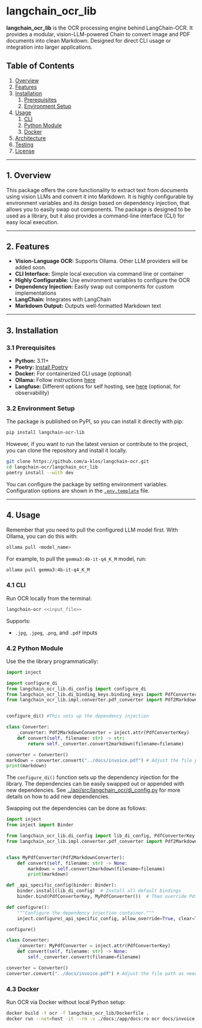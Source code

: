 # langchain_ocr_lib

**langchain_ocr_lib** is the OCR processing engine behind LangChain-OCR. It provides a modular, vision-LLM-powered Chain to convert image and PDF documents into clean Markdown. Designed for direct CLI usage or integration into larger applications.

## Table of Contents

1. [Overview](#1-overview)
2. [Features](#2-features)
3. [Installation](#3-installation)
   1. [Prerequisites](#31-prerequisites)
   2. [Environment Setup](#32-environment-setup)
4. [Usage](#4-usage)
   1. [CLI](#41-cli)
   2. [Python Module](#42-python-module)
   3. [Docker](#43-docker)
5. [Architecture](#5-architecture)
6. [Testing](#6-testing)
7. [License](#7-license)

---

## 1. Overview

This package offers the core functionality to extract text from documents using vision LLMs and convert it into Markdown. It is highly configurable by environment variables and its design based on dependency injection, that  allows you to easily swap out components. The package is designed to be used as a library, but it also provides a command-line interface (CLI) for easy local execution.

---

## 2. Features

- **Vision-Language OCR:** Supports Ollama. Other LLM providers will be added soon.
- **CLI Interface:** Simple local execution via command line or container
- **Highly Configurable:** Use environment variables to configure the OCR
- **Dependency Injection:** Easily swap out components for custom implementations
- **LangChain:** Integrates with LangChain
- **Markdown Output:** Outputs well-formatted Markdown text

---

## 3. Installation

### 3.1 Prerequisites

- **Python:** 3.11+
- **Poetry:** [Install Poetry](https://python-poetry.org/docs/)
- **Docker:** For containerized CLI usage (optional)
- **Ollama:** Follow instructions [here](https://ollama.com)
- **Langfuse:** Different options for self hosting, see [here](https://langfuse.com/self-hosting) (optional, for observability)

### 3.2 Environment Setup

The package is published on PyPI, so you can install it directly with pip:

```bash
pip install langchain-ocr-lib
```
However, if you want to run the latest version or contribute to the project, you can clone the repository and install it locally.

```bash
git clone https://github.com/a-klos/langchain-ocr.git
cd langchain-ocr/langchain_ocr_lib
poetry install --with dev
```

You can configure the package by setting environment variables. Configuration options are shown in the [`.env.template`](../.env.template) file. 


---

## 4. Usage

Remember that you need to pull the configured LLM model first. With Ollama, you can do this with:
```bash
ollama pull <model_name>
```
For example, to pull the `gemma3:4b-it-q4_K_M` model, run:

```bash
ollama pull gemma3:4b-it-q4_K_M
```

### 4.1 CLI

Run OCR locally from the terminal:

```bash
langchain-ocr <<input_file>> 
```

Supports:
- `.jpg`, `.jpeg`, `.png`, and `.pdf` inputs

### 4.2 Python Module

Use the the library programmatically:

```python
import inject

import configure_di
from langchain_ocr_lib.di_config import configure_di
from langchain_ocr_lib.di_binding_keys.binding_keys import PdfConverterKey
from langchain_ocr_lib.impl.converter.pdf_converter import Pdf2MarkdownConverter


configure_di() #This sets up the dependency injection

class Converter:
    _converter: Pdf2MarkdownConverter = inject.attr(PdfConverterKey)
    def convert(self, filename: str) -> str:
        return self._converter.convert2markdown(filename=filename)

converter = Converter()
markdown = converter.convert("../docs/invoice.pdf") # Adjust the file path as needed
print(markdown)
```

The `configure_di()` function sets up the dependency injection for the library. The dependencies can be easily swapped out or appended with new dependencies. See [../api/src/langchain_ocr/di_config.py](../api/src/langchain_ocr/di_config.py) for more details on how to add new dependencies.

Swapping out the dependencies can be done as follows:

```python
import inject
from inject import Binder

from langchain_ocr_lib.di_config import lib_di_config, PdfConverterKey
from langchain_ocr_lib.impl.converter.pdf_converter import Pdf2MarkdownConverter


class MyPdfConverter(Pdf2MarkdownConverter):
    def convert(self, filename: str) -> None:
        markdown = self.convert2markdown(filename=filename)
        print(markdown)

def _api_specific_config(binder: Binder):
    binder.install(lib_di_config)  # Install all default bindings
    binder.bind(PdfConverterKey, MyPdfConverter())  # Then override PdfConverter

def configure():
    """Configure the dependency injection container."""
    inject.configure(_api_specific_config, allow_override=True, clear=True)

configure()

class Converter:
    _converter: MyPdfConverter = inject.attr(PdfConverterKey)
    def convert(self, filename: str) -> None:
        self._converter.convert(filename=filename)

converter = Converter()
converter.convert("../docs/invoice.pdf") # Adjust the file path as needed
```

### 4.3 Docker

Run OCR via Docker without local Python setup:

```bash
docker build -t ocr -f langchain_ocr_lib/Dockerfile .
docker run --net=host -it --rm -v ./docs:/app/docs:ro ocr docs/invoice.png
```
